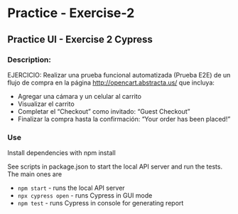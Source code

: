 # Practice - Exercise-2


## Practice UI - Exercise 2 Cypress

### Description:

EJERCICIO: 
Realizar una prueba funcional automatizada (Prueba E2E) de un flujo de compra en la página  http://opencart.abstracta.us/ que incluya: 

- Agregar una cámara y un celular al carrito 
- Visualizar el carrito 
- Completar el “Checkout” como invitado: “Guest Checkout” 
- Finalizar la compra hasta la confirmación: “Your order has been placed!” 

### Use

Install dependencies with npm install

See scripts in package.json to start the local API server and run the tests. The main ones are

- ```npm start``` - runs the local API server
- ```npx cypress open``` - runs Cypress in GUI mode
- ```npm test``` - runs Cypress in console for generating report
